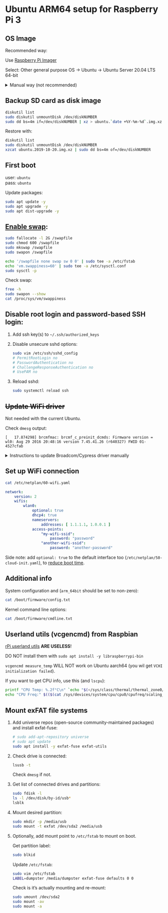 # Ubuntu ARM64 setup for Raspberry Pi 3

## OS Image

Recommended way:

Use [Raspberry Pi Imager](https://www.raspberrypi.org/software/)

Select: Other general purpose OS → Ubuntu → Ubuntu Server 20.04 LTS 64-bit

<details><summary>Manual way (not recommended)</summary>
<p>

[Official wiki](https://wiki.ubuntu.com/ARM/RaspberryPi)

1. Prerequisites:

    - [balenaEtcher](https://www.balena.io/etcher/) or `dd` + `xzcat`.
    
    - [Disk image](http://cdimage.ubuntu.com/ubuntu/releases/20.04/release/) from releases page.
    
        Preinstalled server image → Raspberry Pi 3 (64-bit ARM) preinstalled server image.

2. Flash SD card:

    Without Etcher it can be done like this:
    
    ```bash
    cd /tmp
    curl -L -O http://cdimage.ubuntu.com/ubuntu/releases/bionic/release/ubuntu-18.04.3-preinstalled-server-arm64+raspi3.img.xz
    diskutil list
    sudo diskutil unmountDisk /dev/diskNUMBER
    xzcat ubuntu-18.04.3-preinstalled-server-arm64+raspi3.img.xz | sudo dd bs=4m of=/dev/diskNUMBER
    ```

</p></details>

## Backup SD card as disk image

```bash
diskutil list
sudo diskutil unmountDisk /dev/diskNUMBER
sudo dd bs=4m if=/dev/diskNUMBER | xz > ubuntu.`date +%Y-%m-%d`.img.xz
```

Restore with:

```bash
diskutil list
sudo diskutil unmountDisk /dev/diskNUMBER
xzcat ubuntu.2019-10-20.img.xz | sudo dd bs=4m of=/dev/diskNUMBER
```

## First boot

user: `ubuntu` \
pass: `ubuntu` 

Update packages:

```bash
sudo apt update -y
sudo apt upgrade -y
sudo apt dist-upgrade -y
```

## [Enable swap](https://tecadmin.net/enable-swap-on-ubuntu/):

```bash
sudo fallocate -l 2G /swapfile
sudo chmod 600 /swapfile
sudo mkswap /swapfile
sudo swapon /swapfile

echo '/swapfile none swap sw 0 0' | sudo tee -a /etc/fstab
echo 'vm.swappiness=60' | sudo tee -a /etc/sysctl.conf
sudo sysctl -p
```

Check swap:

```bash
free -h
sudo swapon --show
cat /proc/sys/vm/swappiness
```


## Disable root login and password-based SSH login:

1. Add ssh key(s) to `~/.ssh/authorized_keys`

2. Disable unsecure sshd options:

    ```bash
    sudo vim /etc/ssh/sshd_config
    # PermitRootLogin no
    # PasswordAuthentication no
    # ChallengeResponseAuthentication no
    # UsePAM no
    ```
   
3. Reload sshd:

    ```bash
    sudo systemctl reload ssh
    ```

## <s>Update WiFi driver</s>

Not needed with the current Ubuntu.

Check `dmesg` output:
```
[   17.874298] brcmfmac: brcmf_c_preinit_dcmds: Firmware version = wl0: Aug 29 2016 20:48:16 version 7.45.41.26 (r640327) FWID 01-4527cfab
```

<details><summary>Instructions to update Broadcom/Cypress driver manually</summary>
<p>

Use this to obtain latest [Cypress WiFi firmware](https://github.com/RPi-Distro/firmware-nonfree/commit/4ee44af381d55bc2221cf80c1433842a48ed09e1) for Pi Model 3B:

```shell script
cd /tmp
curl -L -O https://github.com/RPi-Distro/firmware-nonfree/raw/master/brcm/brcmfmac43430-sdio.bin
curl -L -O https://github.com/RPi-Distro/firmware-nonfree/raw/master/brcm/brcmfmac43430-sdio.clm_blob
curl -L -O https://github.com/RPi-Distro/firmware-nonfree/raw/master/brcm/brcmfmac43430-sdio.txt

curl -L -O https://github.com/RPi-Distro/firmware-nonfree/raw/master/brcm/brcmfmac43455-sdio.bin
curl -L -O https://github.com/RPi-Distro/firmware-nonfree/raw/master/brcm/brcmfmac43455-sdio.clm_blob
curl -L -O https://github.com/RPi-Distro/firmware-nonfree/raw/master/brcm/brcmfmac43455-sdio.txt
```

*Cypress are the new owners of what used to be Broadcom’s wireless business*

Use `dpkg-divert` to stop firmware files being overwritten on package updates:

```shell script
sudo dpkg-divert --add --rename --divert /lib/firmware/brcm/brcmfmac43430-sdio.bin.orig /lib/firmware/brcm/brcmfmac43430-sdio.bin
sudo dpkg-divert --add --rename --divert /lib/firmware/brcm/brcmfmac43430-sdio.clm_blob.orig /lib/firmware/brcm/brcmfmac43430-sdio.clm_blob
sudo dpkg-divert --add --rename --divert /lib/firmware/brcm/brcmfmac43430-sdio.txt.orig /lib/firmware/brcm/brcmfmac43430-sdio.txt

sudo dpkg-divert --add --rename --divert /lib/firmware/brcm/brcmfmac43455-sdio.bin.orig /lib/firmware/brcm/brcmfmac43455-sdio.bin
sudo dpkg-divert --add --rename --divert /lib/firmware/brcm/brcmfmac43455-sdio.clm_blob.orig /lib/firmware/brcm/brcmfmac43455-sdio.clm_blob
sudo dpkg-divert --add --rename --divert /lib/firmware/brcm/brcmfmac43455-sdio.txt.orig /lib/firmware/brcm/brcmfmac43455-sdio.txt
```

Copy new drivers:

```shell script
sudo cp *sdio* /lib/firmware/brcm/
sudo reboot
```

Check `dmesg` output after reboot:
```
[   18.359555] brcmfmac: brcmf_c_preinit_dcmds: Firmware version = wl0: May  2 2019 02:39:18 version 7.45.98.83 (r714225 CY) FWID 01-e539531f
```

</p></details>

## Set up WiFi connection

```bash
cat /etc/netplan/60-wifi.yaml
```

```yaml
network:
    version: 2
    wifis:
        wlan0:
            optional: true
            dhcp4: true
            nameservers:
                addresses: [ 1.1.1.1, 1.0.0.1 ]
            access-points:
                "my-wifi-ssid":
                    password: "password"
                "another-wifi-ssid":
                    password: "another-password"
```

Side note: add `optional: true` to the default interface too (`/etc/netplan/50-cloud-init.yaml`),
 to [reduce boot time](https://askubuntu.com/questions/972215/a-start-job-is-running-for-wait-for-network-to-be-configured-ubuntu-server-17-1).


## Additional info

System configuration and (`arm_64bit` should be set to non-zero):

```bash
cat /boot/firmware/config.txt
```

Kernel command line options:

```bash
cat /boot/firmware/cmdline.txt
```


## Userland utils (vcgencmd) from Raspbian

[rPi userland utils](https://github.com/raspberrypi/userland) **ARE USELESS**!

DO NOT install them with `sudo apt install -y libraspberrypi-bin`

`vcgencmd measure_temp` WILL NOT work on Ubuntu aarch64 (you wil get `VCHI initialization failed`).

If you want to get CPU info, use this (and `lscpu`):

```bash
printf "CPU Temp: %.2f°C\n" `echo "$(</sys/class/thermal/thermal_zone0/temp)/1000" | bc -l`
echo "CPU Freq:" $(($(cat /sys/devices/system/cpu/cpu0/cpufreq/scaling_cur_freq)/1000))MHz
```


## Mount exFAT file systems

1. Add universe repos (open-source community-maintained packages) and install exfat-fuse:

    ```bash
    # sudo add-apt-repository universe
    # sudo apt update
    sudo apt install -y exfat-fuse exfat-utils
    ```

2. Check drive is connected:

    ```bash
    lsusb -t
    ```

    Check `dmesg` if not.

3. Get list of connected drives and partitions:

    ```bash
    sudo fdisk -l
    ls -l /dev/disk/by-id/usb*
    lsblk
    ```
   
4. Mount desired partition:

    ```bash
    sudo mkdir -p /media/usb
    sudo mount -t exfat /dev/sda2 /media/usb
    ```

5. Optionally, add mount point to `/etc/fstab` to mount on boot.

    Get partition label:
    
    ```bash
    sudo blkid
    ```
   
    Update `/etc/fstab`:
    
    ```bash
    sudo vim /etc/fstab
    LABEL=dumpster /media/dumpster exfat-fuse defaults 0 0
    ```

    Check is it’s actually mounting and re-mount:
    ```bash
    sudo umount /dev/sda2
    sudo mount -av
    sudo mount -a
    ```
